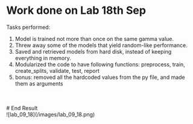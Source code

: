 # Work done on Lab 18th Sep

Tasks performed:

1. Model is trained not more than once on the same gamma value.
2. Threw away some of the models that yield random-like performance.
3. Saved and retrieved models from hard disk, instead of keeping everything in memory.
4. Modularized the code to have following functions: preprocess, train, create_splits, validate, test, report
5. bonus: removed all the hardcoded values from the py file, and made them as arguments

<br/>
<br/>
# End Result<br/>
![lab_09_18](/images/lab_09_18.png)
